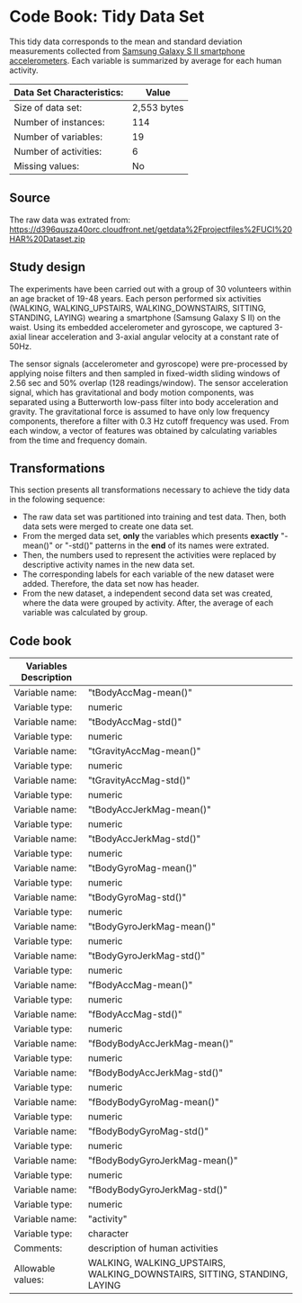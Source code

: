 Code Book: Tidy Data Set
========================

This tidy data corresponds to the mean and standard deviation measurements collected from [Samsung Galaxy S II smartphone accelerometers][dataset]. Each variable is summarized by average for each human activity. 

| Data Set Characteristics: | Value                     |
|---------------------------|---------------------------|
| Size of data set:         | 2,553 bytes               |
| Number of instances:      | 114                       |
| Number of variables:      | 19                        |
| Number of activities:     | 6                         |
| Missing values:           | No                        |

 [dataset]: http://archive.ics.uci.edu/ml/datasets/Human+Activity+Recognition+Using+Smartphones# 
 
Source
------
 The raw data was extrated from: https://d396qusza40orc.cloudfront.net/getdata%2Fprojectfiles%2FUCI%20HAR%20Dataset.zip
 
Study design
------------
 
 The experiments have been carried out with a group of 30 volunteers within an age bracket of 19-48 years. Each person performed six activities (WALKING, WALKING_UPSTAIRS, WALKING_DOWNSTAIRS, SITTING, STANDING, LAYING) wearing a smartphone (Samsung Galaxy S II) on the waist. Using its embedded accelerometer and gyroscope, we captured 3-axial linear acceleration and 3-axial angular velocity at a constant rate of 50Hz. 

The sensor signals (accelerometer and gyroscope) were pre-processed by applying noise filters and then sampled in fixed-width sliding windows of 2.56 sec and 50% overlap (128 readings/window). The sensor acceleration signal, which has gravitational and body motion components, was separated using a Butterworth low-pass filter into body acceleration and gravity. The gravitational force is assumed to have only low frequency components, therefore a filter with 0.3 Hz cutoff frequency was used. From each window, a vector of features was obtained by calculating variables from the time and frequency domain. 

Transformations
---------------
 This section presents all transformations necessary to achieve the tidy data in the folowing sequence:
 
* The raw data set was partitioned into training and test data. Then, both data sets were merged to create one data set.
* From the merged data set, **only** the variables which presents **exactly** "-mean()" or "-std()" patterns in the **end** of its names were extrated. 
* Then, the numbers used to represent the activities were replaced by descriptive activity names in the new data set.
* The corresponding labels for each variable of the new dataset were added. Therefore, the data set now has header. 
* From the new dataset, a independent second data set was created, where the data were grouped by activity. After, the average of each variable was calculated by group. 

Code book
---------
 
| Variables Description     |                           |
|---------------------------|---------------------------|
| Variable name:            | "tBodyAccMag-mean()"      |
| Variable type:            | numeric                   |
| Variable name:            | "tBodyAccMag-std()"       |
| Variable type:            | numeric                   |
| Variable name:            | "tGravityAccMag-mean()"   |
| Variable type:            | numeric                   |
| Variable name:            | "tGravityAccMag-std()"    |
| Variable type:            | numeric                   |
| Variable name:            | "tBodyAccJerkMag-mean()"  |
| Variable type:            | numeric                   |
| Variable name:            | "tBodyAccJerkMag-std()"   |
| Variable type:            | numeric                   |
| Variable name:            | "tBodyGyroMag-mean()"     |
| Variable type:            | numeric                   |
| Variable name:            | "tBodyGyroMag-std()"      |
| Variable type:            | numeric                   |
| Variable name:            | "tBodyGyroJerkMag-mean()" |
| Variable type:            | numeric                   |
| Variable name:            | "tBodyGyroJerkMag-std()"  |
| Variable type:            | numeric                   |
| Variable name:            | "fBodyAccMag-mean()"      |
| Variable type:            | numeric                   |
| Variable name:            | "fBodyAccMag-std()"       |
| Variable type:            | numeric                   |
| Variable name:             |"fBodyBodyAccJerkMag-mean()"|
| Variable type:            | numeric                   |
|Variable name:              |"fBodyBodyAccJerkMag-std()"|
| Variable type:            | numeric                   |
|Variable name:             |"fBodyBodyGyroMag-mean()"  |
| Variable type:            | numeric                   |
|Variable name:             |"fBodyBodyGyroMag-std()"   |
| Variable type:            | numeric                   |
|Variable name:             | "fBodyBodyGyroJerkMag-mean()"|
| Variable type:            | numeric                   |
| Variable name:            |  "fBodyBodyGyroJerkMag-std()"|
| Variable type:            | numeric                   |
| Variable name:            | "activity"                |
| Variable type:            | character                 |
| Comments:                 | description of human activities |
| Allowable values:         | WALKING, WALKING_UPSTAIRS, WALKING_DOWNSTAIRS, SITTING, STANDING, LAYING |

 

 

 
